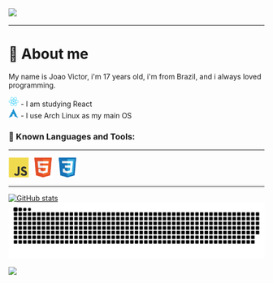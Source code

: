 <img src="https://capsule-render.vercel.app/api?type=waving&height=150&color=gradient&text=Welcome%20👋&section=header&reversal=false&textBg=false&fontColor=ffff&fontAlignY=30"/>
    
******

# :bust_in_silhouette: About me

My name is Joao Victor, i'm 17 years old, i'm from Brazil, and i always loved programming.

<img src="https://github.com/devicons/devicon/blob/master/icons/react/react-original.svg" height="20"/> - I am studying React  
<img src="https://github.com/devicons/devicon/blob/master/icons/archlinux/archlinux-original.svg"
height="20"/> - I use Arch Linux as my main OS

### :rocket: Known Languages and Tools:

******
<div>
      <img src="https://github.com/devicons/devicon/blob/master/icons/javascript/javascript-original.svg" title="Javascript" alt="Javascript" width="40" height="40"/>&nbsp;
      <img src="https://github.com/devicons/devicon/blob/master/icons/html5/html5-original.svg" title="HTML" alt="HTML" width="40" height="40"/>&nbsp;
      <img src="https://github.com/devicons/devicon/blob/master/icons/css3/css3-original.svg" title="CSS" alt="CSS" width="40" height="40"/>&nbsp;
</div>

******

  [![GitHub stats](https://github-readme-stats.vercel.app/api?username=JoaoVictorCoder&show_icons=true&theme=dark)](https://github.com/JoaoVictorCoder/JoaoVictorCoder)
  ![Snake](https://raw.githubusercontent.com/JoaoVictorCoder/JoaoVictorCoder/output/github-contribution-grid-snake-dark.svg)

<img src="https://capsule-render.vercel.app/api?type=waving&height=100&color=gradient&section=footer" />